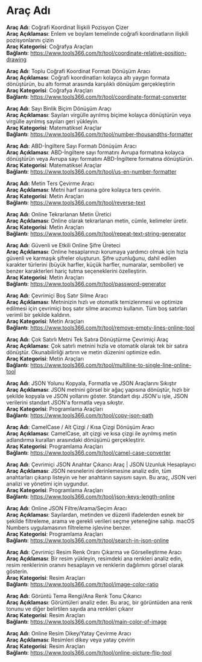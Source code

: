 # Araç Adı

**Araç Adı**: Coğrafi Koordinat İlişkili Pozisyon Çizer  
**Araç Açıklaması**: Enlem ve boylam temelinde coğrafi koordinatların ilişkili pozisyonlarını çizin  
**Araç Kategorisi**: Coğrafya Araçları  
**Bağlantı**: https://www.tools366.com/tr/tool/coordinate-relative-position-drawing


**Araç Adı**: Toplu Coğrafi Koordinat Formatı Dönüşüm Aracı  
**Araç Açıklaması**: Coğrafi koordinatları kolayca altı yaygın formata dönüştürün, bu altı format arasında karşılıklı dönüşüm gerçekleştirin  
**Araç Kategorisi**: Coğrafya Araçları  
**Bağlantı**: https://www.tools366.com/tr/tool/coordinate-format-converter


**Araç Adı**: Sayı Binlik Biçim Dönüşüm Araçı  
**Araç Açıklaması**: Sayıları virgülle ayrılmış biçime kolayca dönüştürün veya virgülle ayrılmış sayıları geri yükleyin.  
**Araç Kategorisi**: Matematiksel Araçlar  
**Bağlantı**: https://www.tools366.com/tr/tool/number-thousandths-formatter


**Araç Adı**: ABD-İngiltere Sayı Formatı Dönüşüm Aracı  
**Araç Açıklaması**: ABD-İngiltere sayı formatını Avrupa formatına kolayca dönüştürün veya Avrupa sayı formatını ABD-İngiltere formatına dönüştürün.  
**Araç Kategorisi**: Matematiksel Araçlar  
**Bağlantı**: https://www.tools366.com/tr/tool/us-en-number-formatter


**Araç Adı**: Metin Ters Çevirme Aracı  
**Araç Açıklaması**: Metni harf sırasına göre kolayca ters çevirin.  
**Araç Kategorisi**: Metin Araçları  
**Bağlantı**: https://www.tools366.com/tr/tool/reverse-text


**Araç Adı**: Online Tekrarlanan Metin Üretici  
**Araç Açıklaması**: Online olarak tekrarlanan metin, cümle, kelimeler üretir.  
**Araç Kategorisi**: Metin Araçları  
**Bağlantı**: https://www.tools366.com/tr/tool/repeat-text-string-generator


**Araç Adı**: Güvenli ve Etkili Online Şifre Üreteci  
**Araç Açıklaması**: Online hesaplarınızı korumaya yardımcı olmak için hızla güvenli ve karmaşık şifreler oluşturun. Şifre uzunluğunu, dahil edilen karakter türlerini (büyük harfler, küçük harfler, numaralar, semboller) ve benzer karakterleri hariç tutma seçeneklerini özelleştirin.  
**Araç Kategorisi**: Metin Araçları  
**Bağlantı**: https://www.tools366.com/tr/tool/password-generator


**Araç Adı**: Çevrimiçi Boş Satır Silme Aracı  
**Araç Açıklaması**: Metninizin hızlı ve otomatik temizlenmesi ve optimize edilmesi için çevrimiçi boş satır silme aracımızı kullanın. Tüm boş satırları verimli bir şekilde kaldırın.  
**Araç Kategorisi**: Metin Araçları  
**Bağlantı**: https://www.tools366.com/tr/tool/remove-empty-lines-online-tool


**Araç Adı**: Çok Satırlı Metni Tek Satıra Dönüştürme Çevrimiçi Araç  
**Araç Açıklaması**: Çok satırlı metnini hızla ve otomatik olarak tek bir satıra dönüştür. Okunabilirliği artırın ve metin düzenini optimize edin.  
**Araç Kategorisi**: Metin Araçları  
**Bağlantı**: https://www.tools366.com/tr/tool/multiline-to-single-line-online-tool


**Araç Adı**: JSON Yolunu Kopyala, Formatla ve JSON Araçlarını Sıkıştır  
**Araç Açıklaması**: JSON metnini görsel bir ağaç yapısına dönüştür, hızlı bir şekilde kopyala ve JSON yollarını göster. Standart dışı JSON'u işle, JSON verilerini standart JSON'a formatla veya sıkıştır.  
**Araç Kategorisi**: Programlama Araçları  
**Bağlantı**: https://www.tools366.com/tr/tool/copy-json-path


**Araç Adı**: CamelCase / Alt Çizgi / Kısa Çizgi Dönüşüm Aracı  
**Araç Açıklaması**: CamelCase, alt çizgi ve kısa çizgi ile ayrılmış metin adlandırma kuralları arasındaki dönüşümü gerçekleştirir.  
**Araç Kategorisi**: Programlama Araçları  
**Bağlantı**: https://www.tools366.com/tr/tool/camel-case-converter


**Araç Adı**: Çevrimiçi JSON Anahtar Çıkarıcı Araç | JSON Uzunluk Hesaplayıcı  
**Araç Açıklaması**: JSON nesnelerini derinlemesine analiz edin, tüm anahtarları çıkarıp listeyin ve her anahtarın sayısını sayın. Bu araç, JSON veri analizi ve yönetimi için uygundur.  
**Araç Kategorisi**: Programlama Araçları  
**Bağlantı**: https://www.tools366.com/tr/tool/json-keys-length-online


**Araç Adı**: Online JSON Filtre/Arama/Seçim Aracı  
**Araç Açıklaması**: Sayılardan, metinden ve düzenli ifadelerden esnek bir şekilde filtreleme, arama ve gerekli verileri seçme yeteneğine sahip. macOS Numbers uygulamasının filtreleme işlevine benzer.  
**Araç Kategorisi**: Programlama Araçları  
**Bağlantı**: https://www.tools366.com/tr/tool/search-in-json-online


**Araç Adı**: Çevrimiçi Resim Renk Oranı Çıkarma ve Görselleştirme Aracı  
**Araç Açıklaması**: Bir resim yükleyin, resimdeki ana renkleri analiz edin, resim renklerinin oranını hesaplayın ve renklerin dağılımını görsel olarak gösterin.  
**Araç Kategorisi**: Resim Araçları  
**Bağlantı**: https://www.tools366.com/tr/tool/image-color-ratio


**Araç Adı**: Görüntü Tema Rengi/Ana Renk Tonu Çıkarıcı  
**Araç Açıklaması**: Görüntüleri analiz eder. Bu araç, bir görüntüden ana renk tonunu ve diğer belirtilen sayıda ana renkleri çıkarır  
**Araç Kategorisi**: Resim Araçları  
**Bağlantı**: https://www.tools366.com/tr/tool/main-color-of-image


**Araç Adı**: Online Resim Dikey/Yatay Çevirme Aracı  
**Araç Açıklaması**: Resimleri dikey veya yatay çevirin  
**Araç Kategorisi**: Resim Araçları  
**Bağlantı**: https://www.tools366.com/tr/tool/online-picture-flip-tool



